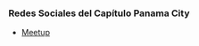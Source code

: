 <!--### Chapter Information
* Chapter Region

### Social Links
* [Meetup]()
* [Social Link](#)-->
### Redes Sociales del Capítulo Panama City
* [Meetup](https://www.meetup.com/es/OWASP-Panama-City-Chapter/)
